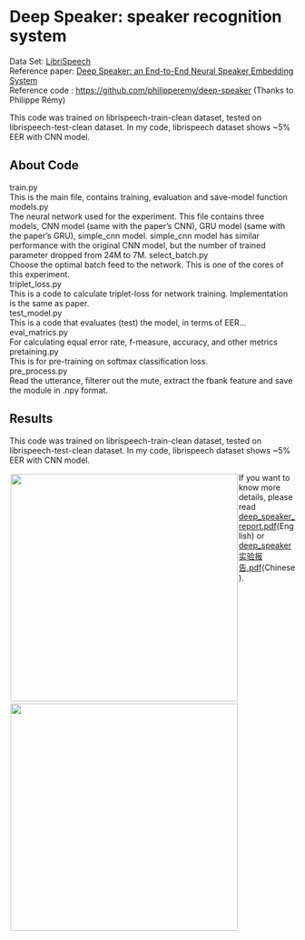 #  Deep Speaker: speaker recognition system

Data Set: [LibriSpeech](http://www.openslr.org/12/)  
Reference paper: [Deep Speaker: an End-to-End Neural Speaker Embedding System](https://arxiv.org/pdf/1705.02304.pdf)  
Reference code : https://github.com/philipperemy/deep-speaker (Thanks to Philippe Rémy)  
  
This code was trained on librispeech-train-clean dataset, tested on librispeech-test-clean dataset. In my code, librispeech dataset shows ~5% EER with CNN model.   
  
## About Code
train.py  
This is the main file, contains training, evaluation and save-model function  
models.py  
The neural network used for the experiment. This file contains three models, CNN model (same with the paper’s CNN), GRU model (same with the paper’s GRU), simple_cnn model. simple_cnn model has similar performance with the original CNN model, but the number of trained parameter dropped from 24M to 7M. 
select_batch.py  
Choose the optimal batch feed to the network. This is one of the cores  of this experiment.   
triplet_loss.py  
This is a code to calculate triplet-loss for network training. Implementation is the same as paper.  
test_model.py  
This is a code that evaluates (test) the model, in terms of EER...   
eval_matrics.py  
For calculating equal error rate, f-measure, accuracy, and other metrics 
pretaining.py  
This is for pre-training on softmax classification loss.  
pre_process.py  
Read the utterance, filterer out the mute, extract the fbank feature and save the module in .npy format. 
  
## Results  
This code was trained on librispeech-train-clean dataset, tested on librispeech-test-clean dataset. In my code, librispeech dataset shows ~5% EER with CNN model. 
  
<div style="float:left;border:solid 1px 000;margin:2px;"><img src="https://github.com/Walleclipse/Deep_Speaker-speaker_recognition_system/raw/master/demo/loss.png"  width="400" ></div>
<div style="float:left;border:solid 1px 000;margin:2px;"><img src="https://github.com/Walleclipse/Deep_Speaker-speaker_recognition_system/raw/master/demo/EER.png" width="400" ></div>  
    
  If you want to know more details, please read [deep_speaker_report.pdf](deep_speaker_report.pdf)(English) or [deep_speaker实验报告.pdf](deep_speaker实验报告.pdf)(Chinese). 
